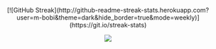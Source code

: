 <p align="center">  
[![GitHub Streak](http://github-readme-streak-stats.herokuapp.com?user=m-bobi&theme=dark&hide_border=true&mode=weekly)](https://git.io/streak-stats)
</p>
<p align="center">
<p align="center">  
<img src="https://komarev.com/ghpvc/?username=siixty&color=grey">
</p>

